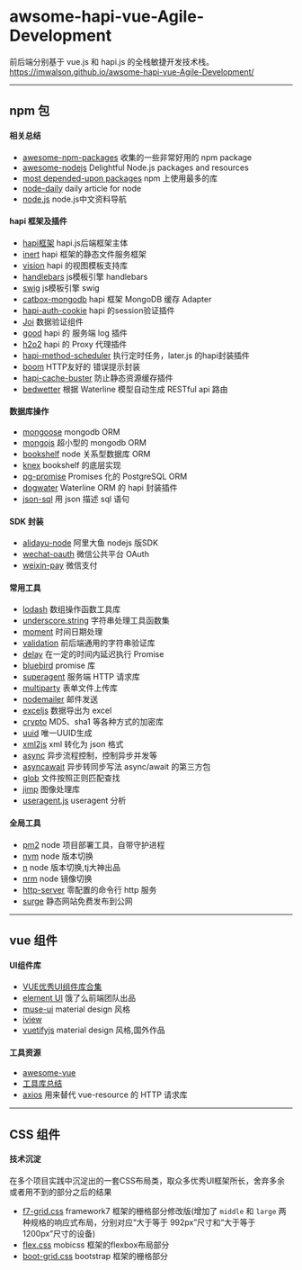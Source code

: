 # awsome-hapi-vue-Agile-Development
前后端分别基于 vue.js 和 hapi.js 的全栈敏捷开发技术栈。<https://imwalson.github.io/awsome-hapi-vue-Agile-Development/>

---

## npm 包

#### 相关总结
- [awesome-npm-packages](https://github.com/sqrthree/awesome-npm-packages)  收集的一些非常好用的 npm package
- [awesome-nodejs](https://github.com/sindresorhus/awesome-nodejs)  Delightful Node.js packages and resources
- [most depended-upon packages](https://www.npmjs.com/browse/depended)  npm 上使用最多的库
- [node-daily](https://github.com/dailyNode/node-daily)  daily article for node
- [node.js](https://github.com/youyudehexie/node123)  node.js中文资料导航

#### hapi 框架及插件
- [hapi框架](https://hapijs.com/api)  hapi.js后端框架主体
- [inert](https://github.com/hapijs/inert)  hapi 框架的静态文件服务框架
- [vision](https://github.com/hapijs/vision)  hapi 的视图模板支持库
- [handlebars](https://github.com/wycats/handlebars.js)  js模板引擎 handlebars
- [swig](https://github.com/node-swig/swig-templates)  js模板引擎 swig
- [catbox-mongodb](https://github.com/hapijs/catbox-mongodb)  hapi 框架 MongoDB 缓存 Adapter
- [hapi-auth-cookie](https://github.com/hapijs/hapi-auth-cookie)  hapi 的session验证插件
- [Joi](https://github.com/hapijs/joi)  数据验证组件
- [good](https://github.com/hapijs/good)  hapi 的 服务端 log 插件
- [h2o2](https://github.com/hapijs/h2o2)  hapi 的 Proxy 代理插件
- [hapi-method-scheduler](https://github.com/firstandthird/hapi-method-scheduler)  执行定时任务，later.js 的hapi封装插件
- [boom](https://github.com/hapijs/boom)  HTTP友好的 错误提示封装
- [hapi-cache-buster](https://github.com/poeticninja/hapi-cache-buster)  防止静态资源缓存插件
- [bedwetter](https://github.com/devinivy/bedwetter)  根据 Waterline 模型自动生成 RESTful api 路由

#### 数据库操作
- [mongoose](http://mongoosejs.com/docs/guide.html)  mongodb ORM
- [mongojs](https://github.com/mafintosh/mongojs)  超小型的 mongodb ORM
- [bookshelf](http://bookshelfjs.org/)  node 关系型数据库 ORM
- [knex](http://knexjs.org/)  bookshelf 的底层实现
- [pg-promise](https://github.com/vitaly-t/pg-promise)  Promises 化的 PostgreSQL ORM
- [dogwater](https://github.com/devinivy/dogwater)  Waterline ORM 的 hapi 封装插件
- [json-sql](https://github.com/2do2go/json-sql)  用 json 描述 sql 语句


#### SDK 封装
- [alidayu-node](https://www.npmjs.com/package/alidayu-node)  阿里大鱼 nodejs 版SDK
- [wechat-oauth](https://github.com/node-webot/wechat-oauth)  微信公共平台 OAuth 
- [weixin-pay](https://github.com/tvrcgo/weixin-pay)  微信支付

#### 常用工具
- [lodash](https://lodash.com/docs/)  数组操作函数工具库
- [underscore.string](https://github.com/epeli/underscore.string)  字符串处理工具函数集
- [moment](https://github.com/moment/moment)  时间日期处理
- [validation](https://github.com/chriso/validator.js)  前后端通用的字符串验证库
- [delay](https://github.com/sindresorhus/delay)  在一定的时间内延迟执行 Promise
- [bluebird](https://github.com/petkaantonov/bluebird)  promise 库
- [superagent](https://github.com/visionmedia/superagent)  服务端 HTTP 请求库
- [multiparty](https://github.com/pillarjs/multiparty)  表单文件上传库
- [nodemailer](https://github.com/nodemailer/nodemailer)  邮件发送
- [exceljs](https://github.com/guyonroche/exceljs)  数据导出为 excel
- [crypto](https://github.com/Gozala/crypto)  MD5、sha1 等各种方式的加密库
- [uuid](https://github.com/kelektiv/node-uuid)  唯一UUID生成
- [xml2js](https://github.com/Leonidas-from-XIV/node-xml2js)  xml 转化为 json 格式
- [async](https://github.com/caolan/async)  异步流程控制，控制异步并发等
- [asyncawait](https://github.com/yortus/asyncawait)  异步转同步写法 async/await 的第三方包
- [glob](https://github.com/isaacs/node-glob)  文件按照正则匹配查找
- [jimp](https://github.com/oliver-moran/jimp)  图像处理库
- [useragent.js](https://github.com/zsxsoft/useragent.js)  useragent 分析

#### 全局工具
- [pm2](https://github.com/Unitech/pm2)  node 项目部署工具，自带守护进程
- [nvm](https://github.com/creationix/nvm)  node 版本切换
- [n](https://github.com/tj/n)  node 版本切换,tj大神出品
- [nrm](https://github.com/Pana/nrm)  node 镜像切换
- [http-server](https://github.com/indexzero/http-server)  零配置的命令行 http 服务
- [surge](https://surge.sh/help/getting-started-with-surge)  静态网站免费发布到公网

---

## vue 组件

#### UI组件库
- [VUE优秀UI组件库合集](https://shimo.im/doc/LkpdnWxM1j40BDJj/) 
- [element UI](http://element.eleme.io/#/zh-CN/component/installation)  饿了么前端团队出品
- [muse-ui](http://www.muse-ui.org/#/install)   material design 风格
- [iview](https://www.iviewui.com/docs/guide/install)  
- [vuetifyjs](https://www.iviewui.com/docs/guide/install)   material design 风格,国外作品


#### 工具资源
- [awesome-vue](https://github.com/vuejs/awesome-vue) 
- [工具库总结](http://www.cnblogs.com/Leo_wl/p/6517846.html) 
- [axios](https://github.com/mzabriskie/axios) 用来替代 vue-resource 的 HTTP 请求库

---

## CSS 组件

#### 技术沉淀

在多个项目实践中沉淀出的一套CSS布局类，取众多优秀UI框架所长，舍弃多余或者用不到的部分之后的结果

- [f7-grid.css](/http://framework7.taobao.org/docs/grid.html#.WUOFQT2cDIV)   framework7 框架的栅格部分修改版(增加了 `middle` 和 `large` 两种规格的响应式布局，分别对应“大于等于 992px”尺寸和“大于等于 1200px”尺寸的设备)
- [flex.css](./flex.md)   mobicss 框架的flexbox布局部分
- [boot-grid.css](http://v3.bootcss.com/css/#grid)   bootstrap 框架的栅格部分